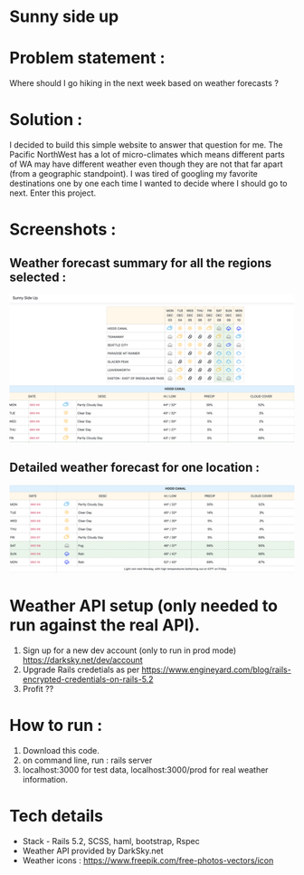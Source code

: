 # Sunny side up 

# Problem statement : 
Where should I go hiking in the next week based on weather forecasts ?

# Solution : 
I decided to build this simple website to answer that question for me. The Pacific NorthWest has a lot of micro-climates which means different parts of WA may have different weather even though they are not that far apart (from a geographic standpoint). I was tired of googling my favorite destinations one by one each time I wanted to decide where I should go to next. Enter this project. 

# Screenshots :
## Weather forecast summary for all the regions selected : 
![Alt text](https://github.com/gadzooks/weather/blob/master/public/Weather-page-summary-table.png?raw=true "Weather forecast summary table")
## Detailed weather forecast for one location :
![Alt text](https://github.com/gadzooks/weather/blob/master/public/Weather-detailed.png?raw=true "Detailed forecasat for one location")

# Weather API setup (only needed to run against the real API).
1) Sign up for a new dev account (only to run in prod mode) https://darksky.net/dev/account 
2) Upgrade Rails credetials as per https://www.engineyard.com/blog/rails-encrypted-credentials-on-rails-5.2
3) Profit ??

# How to run : 
1) Download this code.
2) on command line, run : rails server 
3) localhost:3000 for test data, localhost:3000/prod for real weather information.

# Tech details
* Stack - Rails 5.2, SCSS, haml, bootstrap, Rspec
* Weather API provided by DarkSky.net
* Weather icons : https://www.freepik.com/free-photos-vectors/icon
